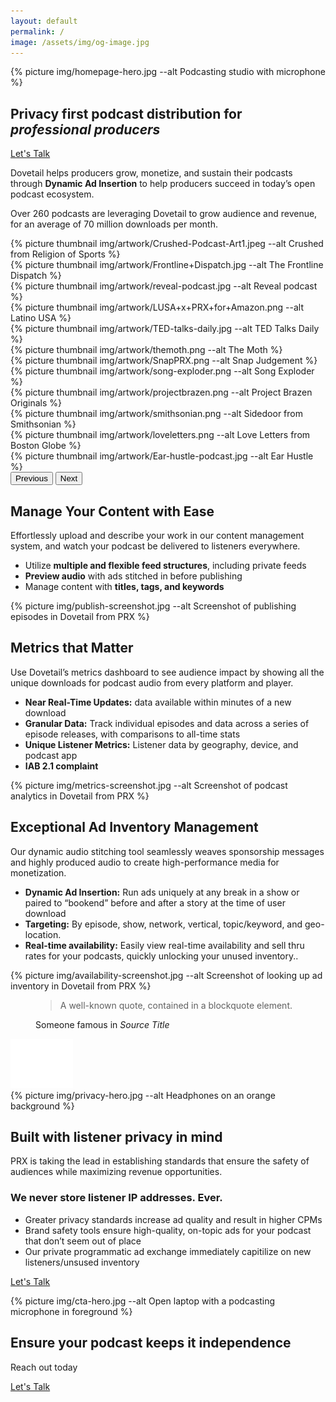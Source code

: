 ```yaml
---
layout: default
permalink: /
image: /assets/img/og-image.jpg
---
```


<section class="text-white hero hero-x">
  <div class="hero-image">
    <div>
    {% picture img/homepage-hero.jpg --alt Podcasting studio with microphone %}</div>
  </div>
  <div class="hero-x-content first-element">
    <div class="hero-content container col-xxl-8">
      <div class="hero-content-inner col-md-8">
        <h1 class="mb-4 fw-bold">Privacy first podcast distribution for <em>professional producers</em></h1>
        <div class="d-grid gap-2 d-sm-flex">
          <a href="{% link pages/contact.md %}" type="button" class="btn btn-primary btn-lg px-4 gap-3">Let's Talk</a>
        </div>
      </div>
    </div>
  </div>
</section>

<section class="bg-x-blue text-white px-4 py-4">
  <div class="container col-xxl-8">
    <p class="fs-3 mt-4 mb-4">Dovetail helps producers grow, monetize, and sustain their podcasts through <strong>Dynamic Ad Insertion</strong> to help producers succeed in today’s open podcast ecosystem.</p>
    <p class="fs-4 mb-4">Over 260 podcasts are leveraging Dovetail to grow audience and revenue, for an average of 70 million downloads per month.</p>
    <div id="logoCarouselControls" class="carousel slide" data-bs-ride="carousel">
      <div class="carousel-inner">
        <div class="carousel-item active">
          <div class="row thumbnail-gallery pb-4">
            <div class="col d-flex align-items-center justify-content-center">
              {% picture thumbnail img/artwork/Crushed-Podcast-Art1.jpeg --alt Crushed from Religion of Sports %}
            </div>
            <div class="col d-flex align-items-center justify-content-center">
              {% picture thumbnail img/artwork/Frontline+Dispatch.jpg --alt The Frontline Dispatch %}
            </div>
            <div class="col d-flex align-items-center justify-content-center">
              {% picture thumbnail img/artwork/reveal-podcast.jpg --alt Reveal podcast %}
            </div>
            <div class="col d-flex align-items-center justify-content-center">
              {% picture thumbnail img/artwork/LUSA+x+PRX+for+Amazon.png --alt Latino USA %}
            </div>
          </div>
        </div>
        <div class="carousel-item">
          <div class="row g-3 thumbnail-gallery pb-4">
            <div class="col d-flex align-items-center justify-content-center">
              {% picture thumbnail img/artwork/TED-talks-daily.jpg --alt TED Talks Daily %}
            </div>
            <div class="col d-flex align-items-center justify-content-center">
              {% picture thumbnail img/artwork/themoth.png --alt The Moth %}
            </div>
            <div class="col d-flex align-items-center justify-content-center">
              {% picture thumbnail img/artwork/SnapPRX.png --alt Snap Judgement %}
            </div>
            <div class="col d-flex align-items-center justify-content-center">
              {% picture thumbnail img/artwork/song-exploder.png --alt Song Exploder %}
            </div>
          </div>
        </div>
        <div class="carousel-item">
          <div class="row g-3 thumbnail-gallery pb-4">
            <div class="col d-flex align-items-center justify-content-center">
              {% picture thumbnail img/artwork/projectbrazen.png --alt Project Brazen Originals %}
            </div>
            <div class="col d-flex align-items-center justify-content-center">
              {% picture thumbnail img/artwork/smithsonian.png --alt Sidedoor from Smithsonian %}
            </div>
            <div class="col d-flex align-items-center justify-content-center">
              {% picture thumbnail img/artwork/loveletters.png --alt Love Letters from Boston Globe %}
            </div>
            <div class="col d-flex align-items-center justify-content-center">
              {% picture thumbnail img/artwork/Ear-hustle-podcast.jpg --alt Ear Hustle %}
            </div>
          </div>
        </div>
      </div>
      <button class="carousel-control-prev" type="button" data-bs-target="#logoCarouselControls" data-bs-slide="prev">
        <span class="carousel-control-prev-icon" aria-hidden="true"></span>
        <span class="visually-hidden">Previous</span>
      </button>
      <button class="carousel-control-next" type="button" data-bs-target="#logoCarouselControls" data-bs-slide="next">
        <span class="carousel-control-next-icon" aria-hidden="true"></span>
        <span class="visually-hidden">Next</span>
      </button>
    </div>
  </div>
</section>

<section class="bg-boxes px-4 pt-5 pb-4">
  <div class="container col-xxl-8">
    <h2 class="display-6">Manage Your Content with Ease</h2>
    <div class="row">
      <div class="col-md-6">
        <p class="fs-5 mt-2">Effortlessly upload and describe your work in our content management system, and watch your podcast be delivered to listeners everywhere.</p>
        <ul class="mb-4">
          <li>Utilize <strong>multiple and flexible feed structures</strong>, including private feeds</li>
          <li><strong>Preview audio</strong> with ads stitched in before publishing</li>
          <li>Manage content with <strong>titles, tags, and keywords</strong></li>
        </ul>
      </div>
      <div class="col-md-6 pb-4">
        <div class="overflow-hidden shadow-lg" style="max-height: 50vh;">
          <div class="container p-0 product-image">
            {% picture img/publish-screenshot.jpg --alt Screenshot of publishing episodes in Dovetail from PRX %}
          </div>
        </div>
      </div>
    </div>
  </div>
</section>

<section class="bg-polka px-4 pt-5 pb-4">
  <div class="container col-xxl-8">
    <h2 class="display-6 lh-1 mb-3">Metrics that Matter</h2>
    <div class="row">
      <div class="col-md-6">
        <p class="fs-5 mt-2">Use Dovetail’s metrics dashboard to see audience impact by showing all the unique downloads for podcast audio from every platform and player. </p>
        <ul class="mb-4">
          <li><strong>Near Real-Time Updates:</strong> data available within minutes of a new download</li>
          <li><strong>Granular Data:</strong> Track individual episodes and data across a series of episode releases, with comparisons to all-time stats</li>
          <li><strong>Unique Listener Metrics:</strong> Listener data by geography, device, and podcast app</li>
          <li><strong>IAB 2.1 complaint</strong></li>
        </ul>
      </div>
      <div class="col-md-6 pb-4">
        <div class="overflow-hidden shadow-lg" style="max-height: 50vh;">
          <div class="container p-0 product-image">
            {% picture img/metrics-screenshot.jpg --alt Screenshot of podcast analytics in Dovetail from PRX %}
          </div>
        </div>
      </div>
    </div>
  </div>
</section>

<section class="bg-wavy pt-5 pb-4">
  <div class="container col-xxl-8">
    <h2 class="display-6 lh-1 mb-3">Exceptional Ad Inventory Management</h2>
    <div class="row">
      <div class="col-md-6">
        <p class="fs-5 mt-2">Our dynamic audio stitching tool seamlessly weaves sponsorship messages and highly produced audio to create high-performance media for monetization.</p>
        <ul class="mb-4">
          <li><strong>Dynamic Ad Insertion:</strong> Run ads uniquely at any break in a show or paired to “bookend” before and after a story at the time of user download </li>
          <li><strong>Targeting:</strong> By episode, show, network, vertical, topic/keyword, and geo-location.</li>
          <li><strong>Real-time availability:</strong>  Easily view real-time availability and sell thru rates for your podcasts, quickly unlocking your unused inventory..</li>
        </ul>
      </div>
      <div class="col-md-6 pb-4">
        <div class="overflow-hidden shadow-lg" style="max-height: 50vh;">
          <div class="container p-0 product-image">
            {% picture img/availability-screenshot.jpg --alt Screenshot of looking up ad inventory in Dovetail from PRX %}
          </div>
        </div>
      </div>
    </div>
  </div>
</section>

<section class="bg-x-blue section-quote text-white px-4 py-5">
  <div class="container col-xxl-8">
    <div class="row">
      <figure class="col-md-8 mb-0 pb-0">
        <blockquote class="blockquote mt-2">
          <p class="display-6">A well-known quote, contained in a blockquote element.</p>
        </blockquote>
        <figcaption class="blockquote-footer">
          Someone famous in <cite title="Source Title">Source Title</cite>
        </figcaption>
      </figure>
      <div class="quote-mark icon-svg d-flex justify-content-center col-4">
        <img src="/assets/img/quote.svg" alt="quotation mark" aria-hidden="true" class="" width="100" height="79" />
      </div>
    </div>
  </div>
</section>

<section class="hero hero-x">
  <div class="hero-image">
    <div>{% picture img/privacy-hero.jpg --alt Headphones on an orange background %}</div>
  </div>
  <div class="hero-x-content hero-x-gray pt-5 pb-4">
    <div class="hero-content container col-xxl-8">
      <div class="hero-content-inner col-md-8">
        <h2 class="display-6 mb-4">Built with listener privacy in mind</h2>
        <p class="fs-5">PRX is taking the lead in establishing standards that ensure the safety of audiences while maximizing revenue opportunities.</p>
        <h3 class="mb-4">We never store listener IP addresses. Ever.</h3>
        <div class="row g-4">
          <div class="col d-flex align-items-start">
            <div>
              <ul>
                <li>Greater privacy standards increase ad quality and result in higher CPMs </li>
                <li>Brand safety tools ensure high-quality, on-topic ads for your podcast that don’t seem out of place</li>
                <li>Our private programmatic ad exchange immediately capitilize on new listeners/unsused inventory</li>
              </ul>
            </div>
          </div>
        </div>
        <p class="mb-4"><a href="{% link pages/contact.md %}" type="button" class="btn btn-primary px-4 gap-3">Let's Talk</a></p>
      </div>
    </div>
  </div>
</section>

<aside class="text-white hero px-4 m-0 cta">
  <div class="hero-image">
    <div>{% picture img/cta-hero.jpg --alt Open laptop with a podcasting microphone in foreground %}</div>
  </div>
  <div class="hero-content container col-xxl-8 text-center py-4">
    <div class="hero-content-inner">
      <h2 class="display-6 pt-4">Ensure your podcast keeps it independence</h2>
      <p class="fs-3 mt-2 mb-4">Reach out today</p>
      <p class="text-center"><a href="{% link pages/contact.md %}" type="button" class="btn btn-primary px-4 gap-3">Let's Talk</a></p>
    </div>
  </div>
</aside>
